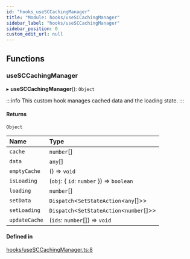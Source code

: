 ```yaml
---
id: "hooks_useSCCachingManager"
title: "Module: hooks/useSCCachingManager"
sidebar_label: "hooks/useSCCachingManager"
sidebar_position: 0
custom_edit_url: null
---
```


## Functions

### useSCCachingManager

▸ **useSCCachingManager**(): `Object`

:::info
This custom hook manages cached data and the loading state.
:::

#### Returns

`Object`

| Name | Type |
| :------ | :------ |
| `cache` | `number`[] |
| `data` | `any`[] |
| `emptyCache` | () => `void` |
| `isLoading` | (`obj`: { `id`: `number`  }) => `boolean` |
| `loading` | `number`[] |
| `setData` | `Dispatch`<`SetStateAction`<`any`[]\>\> |
| `setLoading` | `Dispatch`<`SetStateAction`<`number`[]\>\> |
| `updateCache` | (`ids`: `number`[]) => `void` |

#### Defined in

[hooks/useSCCachingManager.ts:8](https://github.com/selfcommunity/community-ui/blob/3d68cce/packages/sc-core/src/hooks/useSCCachingManager.ts#L8)
